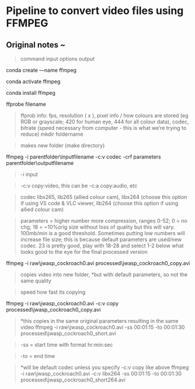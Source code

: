 # Pipeline to convert video files using FFMPEG 
## Original notes ~ 

>command input options output 

conda create —name ffmpeg

conda activate ffmpeg

 conda install ffmpeg 
 
ffprobe filename 

>ffprob info: fps, resolution ( x ), pixel info / how colours are stored (eg RGB or grayscale; 420 for human eye, 444 for all colour data), codec, bitrate (speed necessary from computer - this is what we’re trying to reduce) 
mkdir foldername

>makes new folder (make directory) 
	
ffmpeg -i parentfolder\inputfilename -c:v codec -crf parameters parentfolder\outputfilename

> -i  input 

> -c:v copy:video, this can be -c:a copy:audio, etc

> codec  libx265, lib265 (allied colour cam), libx264 (choose this option if using VS code & VLC viewer, lib264 (choose this option if using allied colour cam) 

>parameters = higher number more compression, ranges 0-52; 0 = no chg; 18 = ~10%orig size without loss of quality but this will vary. 100mb/min is a good threshold. Sometimes putting low numbers will increase file size; this is because default parameters are used/new codec. 23 is pretty good, play with 18-28 and select 1-2 below what looks good to the eye for the final processed version

ffmpeg -i raw\jwasp_cockroach0.avi processed\jwasp_cockroach0_copy.avi

>copies video into new folder, *but with default parameters, so not the same quality

>speed  how fast its copying 

ffmpeg -i raw\jwasp_cockroach0.avi -c:v copy processed\jwasp_cockroach0_copy.avi

>*this copies in the same original parameters resulting in the same video
ffmpeg -i raw\jwasp_cockroach0.avi -ss 00:01:15 -to 00:01:30 processed\jwasp_cockroach0_short.avi

> -ss = start time with format hr:min:sec

> -to = end time

>*will be default codec unless you specify -c:v copy like above 
ffmpeg -i raw\jwasp_cockroach0.avi -c:v libx264 -ss 00:01:15 -to 00:01:30 processed\jwasp_cockroach0_short264.avi 
